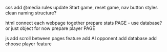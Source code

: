 css
  add @media rules
  update Start game, reset game, nav button styles
  clean naming structure?

html
  connect each webpage together
  prepare stats PAGE - use database? or just object for now
  prepare player PAGE

js
  add scroll between pages feature
  add AI opponent
  add database
  add choose player feature
